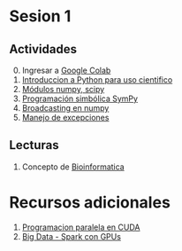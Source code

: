 # Sesion 1

## Actividades
0. Ingresar a [Google Colab](https://colab.research.google.com/)
1. [Introduccion a Python para uso cientifico](http://personal.cimat.mx:8181/~mrivera/cursos/python/python1/Python1.html)
2. [Módulos numpy, scipy](http://personal.cimat.mx:8181/~mrivera/cursos/python/python2/Python2.html)
3. [Programación simbólica SymPy](http://personal.cimat.mx:8181/~mrivera/cursos/python/symbolic/symbolic.html)
4. [Broadcasting en numpy](http://personal.cimat.mx:8181/~mrivera/cursos/python/broadcasting/broadcasting.html)
5. [Manejo de excepciones](http://personal.cimat.mx:8181/~mrivera/cursos/python/excepciones/excepciones.html)

## Lecturas
1. Concepto de [Bioinformatica](http://www.ehu.eus/biofisica/juanma/bioinf/apuntes.htm#1)

# Recursos adicionales
1. [Programacion paralela en CUDA](https://github.com/adsoftsito/insilico/blob/main/books/cuda_by_example.pdf)
2. [Big Data - Spark con GPUs](https://github.com/adsoftsito/insilico/blob/main/books/nvidia_spark.pdf)
